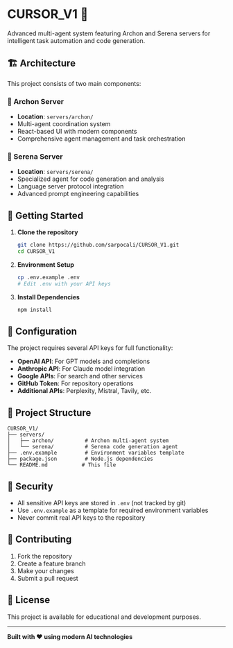 # CURSOR_V1 🚀

Advanced multi-agent system featuring Archon and Serena servers for intelligent task automation and code generation.

## 🏗️ Architecture

This project consists of two main components:

### 🔮 Archon Server
- **Location**: `servers/archon/`
- Multi-agent coordination system
- React-based UI with modern components
- Comprehensive agent management and task orchestration

### 🎯 Serena Server  
- **Location**: `servers/serena/`
- Specialized agent for code generation and analysis
- Language server protocol integration
- Advanced prompt engineering capabilities

## 🚀 Getting Started

1. **Clone the repository**
   ```bash
   git clone https://github.com/sarpocali/CURSOR_V1.git
   cd CURSOR_V1
   ```

2. **Environment Setup**
   ```bash
   cp .env.example .env
   # Edit .env with your API keys
   ```

3. **Install Dependencies**
   ```bash
   npm install
   ```

## 🔧 Configuration

The project requires several API keys for full functionality:

- **OpenAI API**: For GPT models and completions
- **Anthropic API**: For Claude model integration  
- **Google APIs**: For search and other services
- **GitHub Token**: For repository operations
- **Additional APIs**: Perplexity, Mistral, Tavily, etc.

## 📁 Project Structure

```
CURSOR_V1/
├── servers/
│   ├── archon/          # Archon multi-agent system
│   └── serena/          # Serena code generation agent
├── .env.example         # Environment variables template
├── package.json         # Node.js dependencies
└── README.md           # This file
```

## 🔐 Security

- All sensitive API keys are stored in `.env` (not tracked by git)
- Use `.env.example` as a template for required environment variables
- Never commit real API keys to the repository

## 🤝 Contributing

1. Fork the repository
2. Create a feature branch
3. Make your changes
4. Submit a pull request

## 📝 License

This project is available for educational and development purposes.

---

**Built with ❤️ using modern AI technologies**
